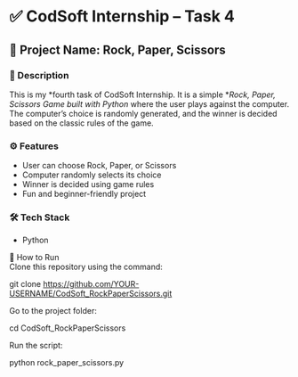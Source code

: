 # ✅ CodSoft Internship – Task 4  

## 📝 Project Name: Rock, Paper, Scissors  

### 📌 Description  
This is my *fourth task of CodSoft Internship. It is a simple **Rock, Paper, Scissors Game built with Python* where the user plays against the computer. The computer’s choice is randomly generated, and the winner is decided based on the classic rules of the game.  

### ⚙ Features  
- User can choose Rock, Paper, or Scissors  
- Computer randomly selects its choice  
- Winner is decided using game rules  
- Fun and beginner-friendly project  

### 🛠 Tech Stack  
- Python  

🚀 How to Run  
Clone this repository using the command:  

git clone https://github.com/YOUR-USERNAME/CodSoft_RockPaperScissors.git 

Go to the project folder:

cd CodSoft_RockPaperScissors


Run the script:

  python rock_paper_scissors.py 
